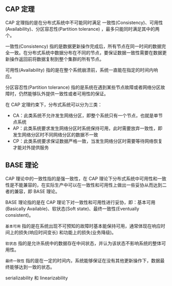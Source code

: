 ## CAP 定理

CAP 定理指的是在分布式系统中不可能同时满足 一致性(Consistency)、可用性(Availability)、分区容忍性(Partition tolerance) ，最多只能同时满足其中的两个。

一致性(Consistency) 指的是数据更新操作完成后，所有节点在同一时间的数据完全一致。在分布式系统中数据分布在不同的节点，要保证数据一致性需要在数据更新操作返回前将数据复制到整个集群的所有节点。

可用性(Availability) 指的是在整个系统崩溃前，系统一直能在指定的时间内响应。

分区容忍性(Partition tolerance) 指的是系统在遇到某些节点故障或者网络分区故障时，仍然能够队外提供一致性或者可用性的保证。

在 CAP 定理约束下，分布式系统可以分为三类：
- CA：此类系统不允许发生网络分区，即整个系统只有一个节点，也就是单节点系统
- AP：此类系统要求发生网络分区时系统保持可用，此时需要放弃一致性，即发生网络分区时不同网络分区的数据不一致
- CP：此类系统要求保证数据严格一致，当发生网络分区时需要等待网络恢复才能对外提供服务


## BASE 理论

CAP 理论中的一致性指的是强一致性，在 CAP 理论下分布式系统中可用性和一致性是不能兼容的，在实际生产中可以在一致性和可用性上做出一些妥协从而达到二者的兼容，即 BASE 理论。

BASE 理论指的是在 CAP 理论下对一致性和可用性进行妥协，即：基本可用(Basically Available)、软状态(Soft state)、最终一致性(Eventually consistent)。

```基本可用``` 指的是在系统出现不可预知的故障时基本能保持可用，通常体现在响应时间上的损失(响应时间变长) 和功能上的损失(业务降级)。

```软状态``` 指的是允许系统中的数据存在中间状态，并认为该状态不影响系统的整体可用性。

```最终一致性``` 指的是在一定的时间内，系统能够保证在没有其他更新操作下，数据最终能够达到一致的状态。







serializability 和 linearizability